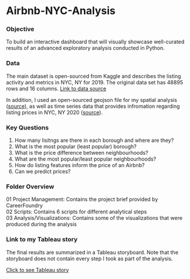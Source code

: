 # Airbnb-NYC-Analysis

### Objective 
To build an interactive dashboard that will visually showcase well-curated results of an advanced exploratory analysis conducted in Python.

### Data 
The main dataset is open-sourced from Kaggle and describes the listing activity and metrics in NYC, NY for 2019. The original data set has 48895 rows and 16 columns. [Link to data source](https://www.kaggle.com/dgomonov/new-york-city-airbnb-open-data)

In addition, I used an open-sourced geojson file for my spatial analysis ([source](https://data.cityofnewyork.us/City-Government/2010-Neighborhood-Tabulation-Areas-NTAs-/cpf4-rkhq)), as well as time series data that provides infromation regarding listing prices in NYC, NY 2020 ([source](http://insideairbnb.com/get-the-data.html)).

### Key Questions
1. How many lisitngs are there in each borough and where are they?
2. What is the most popular (least popular) borough? 
3. What is the price difference between neighbourhoods?
5. What are the most popular/least popular neighbourhoods? 
6. How do listing features inform the price of an Airbnb?
7. Can we predict prices? 

### Folder Overview
01 Project Management: Contains the project brief provided by CareerFoundry  
02 Scripts: Contains 6 scripts for different analytical steps   
03 Analysis/Visualizations: Contains some of the visualizations that were produced during the analysis   

### Link to my Tableau story 
The final results are summarized in a Tableau storyboard. Note that the storyboard does not contain every step I took as part of the analysis. 

[Click to see Tableau story](https://public.tableau.com/app/profile/nora.lienenbecker/viz/AirbnbListingsAnalysis/Story1)
